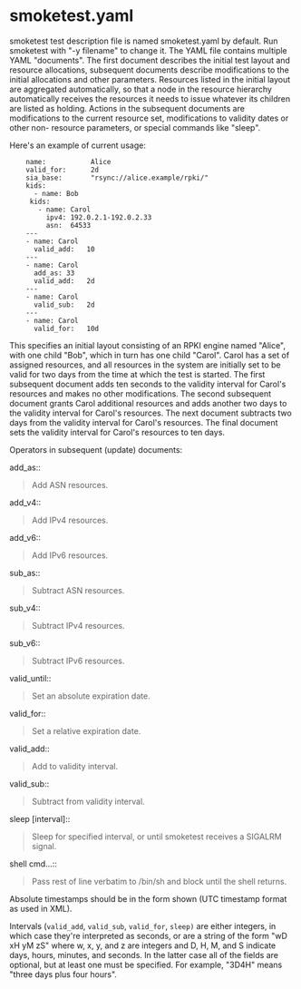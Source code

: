 # smoketest.yaml

smoketest test description file is named smoketest.yaml by default. Run
smoketest with "-y filename" to change it. The YAML file contains multiple
YAML "documents". The first document describes the initial test layout and
resource allocations, subsequent documents describe modifications to the
initial allocations and other parameters. Resources listed in the initial
layout are aggregated automatically, so that a node in the resource hierarchy
automatically receives the resources it needs to issue whatever its children
are listed as holding. Actions in the subsequent documents are modifications
to the current resource set, modifications to validity dates or other non-
resource parameters, or special commands like "sleep".

Here's an example of current usage:

        name:           Alice
        valid_for:      2d
        sia_base:       "rsync://alice.example/rpki/"
        kids:
          - name: Bob
         kids:
           - name: Carol
             ipv4: 192.0.2.1-192.0.2.33
             asn:  64533
        ---
        - name: Carol
          valid_add:   10
        ---
        - name: Carol
          add_as: 33
          valid_add:   2d
        ---
        - name: Carol
          valid_sub:   2d
        ---
        - name: Carol
          valid_for:   10d

This specifies an initial layout consisting of an RPKI engine named "Alice",
with one child "Bob", which in turn has one child "Carol". Carol has a set of
assigned resources, and all resources in the system are initially set to be
valid for two days from the time at which the test is started. The first
subsequent document adds ten seconds to the validity interval for Carol's
resources and makes no other modifications. The second subsequent document
grants Carol additional resources and adds another two days to the validity
interval for Carol's resources. The next document subtracts two days from the
validity interval for Carol's resources. The final document sets the validity
interval for Carol's resources to ten days.

Operators in subsequent (update) documents:

add_as::

> Add ASN resources.

add_v4::

> Add IPv4 resources.

add_v6::

> Add IPv6 resources.

sub_as::

> Subtract ASN resources.

sub_v4::

> Subtract IPv4 resources.

sub_v6::

> Subtract IPv6 resources.

valid_until::

> Set an absolute expiration date.

valid_for::

> Set a relative expiration date.

valid_add::

> Add to validity interval.

valid_sub::

> Subtract from validity interval.

sleep [interval]::

> Sleep for specified interval, or until smoketest receives a SIGALRM signal.

shell cmd...::

> Pass rest of line verbatim to /bin/sh and block until the shell returns.

Absolute timestamps should be in the form shown (UTC timestamp format as used
in XML).

Intervals (`valid_add`, `valid_sub`, `valid_for`, `sleep)` are either
integers, in which case they're interpreted as seconds, or are a string of the
form "wD xH yM zS" where w, x, y, and z are integers and D, H, M, and S
indicate days, hours, minutes, and seconds. In the latter case all of the
fields are optional, but at least one must be specified. For example, "3D4H"
means "three days plus four hours".
